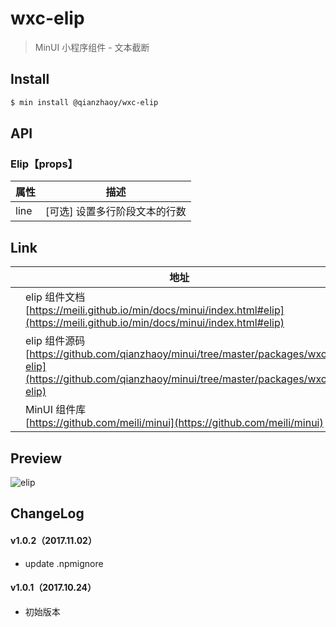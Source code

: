 # wxc-elip

> MinUI 小程序组件 - 文本截断

## Install

``` bash
$ min install @qianzhaoy/wxc-elip
```

## API

### Elip【props】

| 属性 | 描述 |
| --- | --- |
| line | [可选] 设置多行阶段文本的行数 |

## Link
||地址|
|--|---|
||elip 组件文档 <br> [https://meili.github.io/min/docs/minui/index.html#elip](https://meili.github.io/min/docs/minui/index.html#elip)<br>|
||elip 组件源码 <br> [https://github.com/qianzhaoy/minui/tree/master/packages/wxc-elip](https://github.com/qianzhaoy/minui/tree/master/packages/wxc-elip)<br>|
||MinUI 组件库 <br> [https://github.com/meili/minui](https://github.com/meili/minui) <br>|

## Preview
![elip](https://s10.mogucdn.com/mlcdn/c45406/171107_4j58g41335a4igeih07a4dedl34fi_480x480.jpg_225x999.jpg)

##  ChangeLog

#### v1.0.2（2017.11.02）

- update .npmignore

#### v1.0.1（2017.10.24）

- 初始版本
